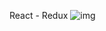 React - Redux
![img](https://user-images.githubusercontent.com/52834318/135385398-257d4e62-636d-4844-8522-73d73a91062d.png)
